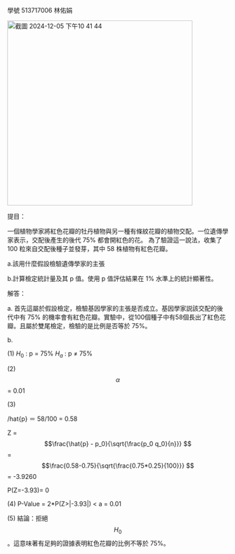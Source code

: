 學號 513717006 林佑娟

<img width="422" alt="截圖 2024-12-05 下午10 41 44" src="https://github.com/user-attachments/assets/5b955d8e-10cd-4405-b7d3-934b872455b6">

提目：

一個植物學家將紅色花瓣的牡丹植物與另一種有條紋花瓣的植物交配。一位遺傳學家表示，交配後產生的後代 75% 都會開紅色的花。
為了驗證這一說法，收集了 100 粒來自交配後種子並發芽，其中 58 株植物有紅色花瓣。

a.該用什麼假設檢驗遺傳學家的主張

b.計算檢定統計量及其 p 值。使用 p 值評估結果在 1% 水準上的統計顯著性。

解答：

a.
首先這屬於假設檢定，檢驗基因學家的主張是否成立。基因學家説該交配的後代中有 75% 的機率會有紅色花瓣。實驗中，從100個種子中有58個長出了紅色花瓣。且屬於雙尾檢定，檢驗的是比例是否等於 75%。

b.

(1) 
 $H_0$ : p = 75%
    $H_a$ : p $\ne$ 75%

(2) 
$$\alpha $$ = 0.01

(3) 

/hat{p} ＝ 58/100 = 0.58

Z = $$\frac{\hat{p} - p_0}{\sqrt{\frac{p_0 q_0}{n}}} $$ = $$\frac{0.58-0.75}{\sqrt{\frac{0.75*0.25}{100}}} $$ = -3.9260

P(Z=-3.93)= 0

(4) 
P-Value = 2*P(Z>|-3.93|) <  a = 0.01

(5) 
結論：拒絕 $$H_0$$ 。這意味著有足夠的證據表明紅色花瓣的比例不等於 75%。
